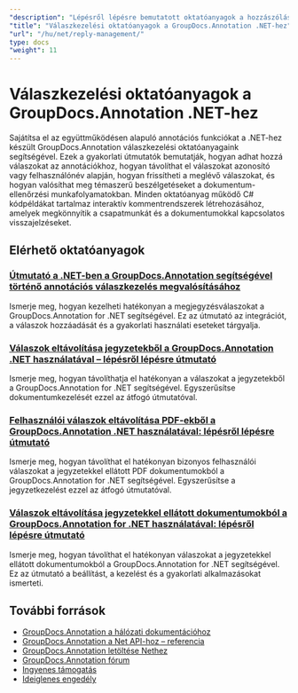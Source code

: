 ```yaml
---
"description": "Lépésről lépésre bemutatott oktatóanyagok a hozzászólásláncok, válaszok és közös megbeszélések megvalósításához a GroupDocs.Annotation for .NET segítségével."
"title": "Válaszkezelési oktatóanyagok a GroupDocs.Annotation .NET-hez"
"url": "/hu/net/reply-management/"
type: docs
"weight": 11
---
```


# Válaszkezelési oktatóanyagok a GroupDocs.Annotation .NET-hez

Sajátítsa el az együttműködésen alapuló annotációs funkciókat a .NET-hez készült GroupDocs.Annotation válaszkezelési oktatóanyagaink segítségével. Ezek a gyakorlati útmutatók bemutatják, hogyan adhat hozzá válaszokat az annotációkhoz, hogyan távolíthat el válaszokat azonosító vagy felhasználónév alapján, hogyan frissítheti a meglévő válaszokat, és hogyan valósíthat meg témaszerű beszélgetéseket a dokumentum-ellenőrzési munkafolyamatokban. Minden oktatóanyag működő C# kódpéldákat tartalmaz interaktív kommentrendszerek létrehozásához, amelyek megkönnyítik a csapatmunkát és a dokumentumokkal kapcsolatos visszajelzéseket.

## Elérhető oktatóanyagok

### [Útmutató a .NET-ben a GroupDocs.Annotation segítségével történő annotációs válaszkezelés megvalósításához](./groupdocs-annotation-net-reply-management-guide/)
Ismerje meg, hogyan kezelheti hatékonyan a megjegyzésválaszokat a GroupDocs.Annotation for .NET segítségével. Ez az útmutató az integrációt, a válaszok hozzáadását és a gyakorlati használati eseteket tárgyalja.

### [Válaszok eltávolítása jegyzetekből a GroupDocs.Annotation .NET használatával – lépésről lépésre útmutató](./remove-replies-groupdocs-annotation-net-guide/)
Ismerje meg, hogyan távolíthatja el hatékonyan a válaszokat a jegyzetekből a GroupDocs.Annotation for .NET segítségével. Egyszerűsítse dokumentumkezelését ezzel az átfogó útmutatóval.

### [Felhasználói válaszok eltávolítása PDF-ekből a GroupDocs.Annotation .NET használatával: lépésről lépésre útmutató](./remove-user-replies-groupdocs-annotation-net/)
Ismerje meg, hogyan távolíthat el hatékonyan bizonyos felhasználói válaszokat a jegyzetekkel ellátott PDF dokumentumokból a GroupDocs.Annotation for .NET segítségével. Egyszerűsítse a jegyzetkezelést ezzel az átfogó útmutatóval.

### [Válaszok eltávolítása jegyzetekkel ellátott dokumentumokból a GroupDocs.Annotation for .NET használatával: lépésről lépésre útmutató](./remove-replies-groupdocs-annotation-net/)
Ismerje meg, hogyan távolíthat el hatékonyan válaszokat a jegyzetekkel ellátott dokumentumokból a GroupDocs.Annotation for .NET segítségével. Ez az útmutató a beállítást, a kezelést és a gyakorlati alkalmazásokat ismerteti.

## További források

- [GroupDocs.Annotation a hálózati dokumentációhoz](https://docs.groupdocs.com/annotation/net/)
- [GroupDocs.Annotation a Net API-hoz – referencia](https://reference.groupdocs.com/annotation/net/)
- [GroupDocs.Annotation letöltése Nethez](https://releases.groupdocs.com/annotation/net/)
- [GroupDocs.Annotation fórum](https://forum.groupdocs.com/c/annotation)
- [Ingyenes támogatás](https://forum.groupdocs.com/)
- [Ideiglenes engedély](https://purchase.groupdocs.com/temporary-license/)